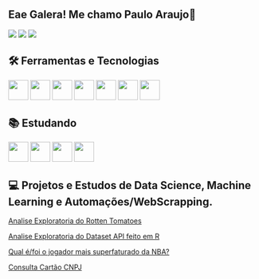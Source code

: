 ## Eae Galera! Me chamo Paulo Araujo👋
<div>
<a href="https://www.linkedin.com/in/paulo-sales-957119179/" target="_blank"><img loading="lazy" src="https://img.shields.io/badge/-LinkedIn-%230077B5?style=for-the-badge&logo=linkedin&logoColor=white" target="_blank"></a>
<a href = "mailto:pvsales33@gmail.com"><img loading="lazy" src="https://img.shields.io/badge/Gmail-D14836?style=for-the-badge&logo=gmail&logoColor=white" target="_blank"></a>
<a href="https://instagram.com/pvsales7" target="_blank"><img loading="lazy" src="https://img.shields.io/badge/-Instagram-%23E4405F?style=for-the-badge&logo=instagram&logoColor=white" target="_blank"></a>
</div>

## :hammer_and_wrench: Ferramentas e Tecnologias
<div>
  <img src="https://cdn.jsdelivr.net/gh/devicons/devicon@latest/icons/python/python-original.svg" width="40" height="40"/>
  <img src="https://cdn.jsdelivr.net/gh/devicons/devicon@latest/icons/scikitlearn/scikitlearn-original.svg" width="40" height="40"/>
  <img src="https://cdn.jsdelivr.net/gh/devicons/devicon@latest/icons/selenium/selenium-original.svg" width="40" height="40"/>
  <img src="https://cdn.jsdelivr.net/gh/devicons/devicon@latest/icons/sqlite/sqlite-original-wordmark.svg" width="40" height="40"/>
  <img src="https://cdn.jsdelivr.net/gh/devicons/devicon@latest/icons/apacheairflow/apacheairflow-original-wordmark.svg" width="40" height="40"/>
  <img src="https://cdn.jsdelivr.net/gh/devicons/devicon@latest/icons/streamlit/streamlit-original-wordmark.svg" width="40" height="40"/>
  <img src="https://cdn.jsdelivr.net/gh/devicons/devicon@latest/icons/r/r-original.svg" width="40" height="40"/>
</div>

## 📚 Estudando
<div>
  <img src="https://cdn.jsdelivr.net/gh/devicons/devicon@latest/icons/postgresql/postgresql-original-wordmark.svg" width="40" height="40"/>
  <img src="https://cdn.jsdelivr.net/gh/devicons/devicon@latest/icons/mysql/mysql-original-wordmark.svg" width="40" height="40"/>
  <img src="https://cdn.jsdelivr.net/gh/devicons/devicon@latest/icons/git/git-original.svg" width="40" height="40"/>
  <img src="https://cdn.jsdelivr.net/gh/devicons/devicon@latest/icons/docker/docker-original.svg" width="40" height="40"/>             
</div>

## 💻 Projetos e Estudos de Data Science, Machine Learning e Automações/WebScrapping.
[Analise Exploratoria do Rotten Tomatoes](https://github.com/paulosrj21/Analise-Exploratoria-Rotten-Tomatoes/tree/main)

[Analise Exploratoria do Dataset API feito em R](https://github.com/paulosrj21/Dataset-API)

[Qual é/foi o jogador mais superfaturado da NBA?](https://github.com/paulosrj21/overratednba)

[Consulta Cartão CNPJ](https://github.com/paulosrj21/Consulta-CNPJ-API)
